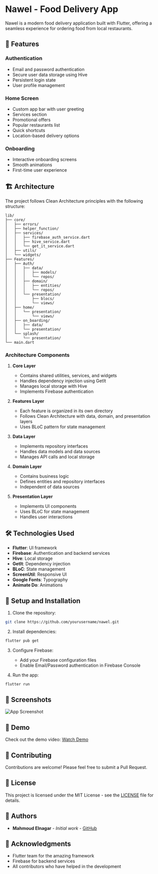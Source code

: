 # Nawel - Food Delivery App

Nawel is a modern food delivery application built with Flutter, offering a seamless experience for ordering food from local restaurants.

## 🚀 Features

### Authentication
- Email and password authentication
- Secure user data storage using Hive
- Persistent login state
- User profile management

### Home Screen
- Custom app bar with user greeting
- Services section
- Promotional offers
- Popular restaurants list
- Quick shortcuts
- Location-based delivery options

### Onboarding
- Interactive onboarding screens
- Smooth animations
- First-time user experience

## 🏗️ Architecture

The project follows Clean Architecture principles with the following structure:

```
lib/
├── core/
│   ├── errors/
│   ├── helper_function/
│   ├── services/
│   │   ├── firebase_auth_service.dart
│   │   ├── hive_service.dart
│   │   └── get_it_service.dart
│   ├── utils/
│   └── widgets/
├── Features/
│   ├── Auth/
│   │   ├── data/
│   │   │   ├── models/
│   │   │   └── repos/
│   │   ├── domain/
│   │   │   ├── entities/
│   │   │   └── repos/
│   │   └── presentation/
│   │       ├── blocs/
│   │       └── views/
│   ├── home/
│   │   └── presentation/
│   │       └── views/
│   ├── on_boarding/
│   │   ├── data/
│   │   └── presentation/
│   └── splash/
│       └── presentation/
└── main.dart
```

### Architecture Components

1. **Core Layer**
   - Contains shared utilities, services, and widgets
   - Handles dependency injection using GetIt
   - Manages local storage with Hive
   - Implements Firebase authentication

2. **Features Layer**
   - Each feature is organized in its own directory
   - Follows Clean Architecture with data, domain, and presentation layers
   - Uses BLoC pattern for state management

3. **Data Layer**
   - Implements repository interfaces
   - Handles data models and data sources
   - Manages API calls and local storage

4. **Domain Layer**
   - Contains business logic
   - Defines entities and repository interfaces
   - Independent of data sources

5. **Presentation Layer**
   - Implements UI components
   - Uses BLoC for state management
   - Handles user interactions

## 🛠️ Technologies Used

- **Flutter**: UI framework
- **Firebase**: Authentication and backend services
- **Hive**: Local storage
- **GetIt**: Dependency injection
- **BLoC**: State management
- **ScreenUtil**: Responsive UI
- **Google Fonts**: Typography
- **Animate Do**: Animations

## 🔧 Setup and Installation

1. Clone the repository:
```bash
git clone https://github.com/yourusername/nawel.git
```

2. Install dependencies:
```bash
flutter pub get
```

3. Configure Firebase:
   - Add your Firebase configuration files
   - Enable Email/Password authentication in Firebase Console

4. Run the app:
```bash
flutter run
```

## 📱 Screenshots

![App Screenshot](https://github.com/user-attachments/assets/ae363c42-f440-49be-8637-b1e142c2b851)

## 🎥 Demo

Check out the demo video: [Watch Demo](https://github.com/user-attachments/assets/f1dc153f-8d8e-45a1-a1c5-afaa3bcacb7b)

## 🤝 Contributing

Contributions are welcome! Please feel free to submit a Pull Request.

## 📄 License

This project is licensed under the MIT License - see the [LICENSE](LICENSE) file for details.

## 👥 Authors

- **Mahmoud Elnagar** - *Initial work* - [GitHub](https://github.com/mahmoudelnagar)

## 🙏 Acknowledgments

- Flutter team for the amazing framework
- Firebase for backend services
- All contributors who have helped in the development

